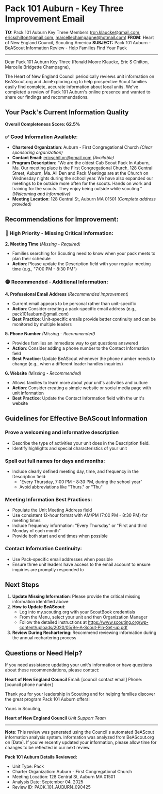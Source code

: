 # Pack 101 Auburn - Key Three Improvement Email

**TO:** Pack 101 Auburn Key Three Members (ron.klaucke@gmail.com, ericschilton@gmail.com, marcellechampagne@hotmail.com)
**FROM:** Heart of New England Council, Scouting America
**SUBJECT:** Pack 101 Auburn - BeAScout Information Review - Help Families Find Your Pack

---

Dear Pack 101 Auburn Key Three (Ronald Moore Klaucke, Eric S Chilton, Marcelle Bridgette Champagne),

The Heart of New England Council periodically reviews unit information on BeAScout.org and JoinExploring.org to help prospective Scout families easily find complete, accurate information about local units. We've completed a review of Pack 101 Auburn's online presence and wanted to share our findings and recommendations.

## Your Pack's Current Information Quality

**Overall Completeness Score: 62.5%**

### ✅ **Good Information Available:**
- **Chartered Organization**: Auburn - First Congregational Church *(Clear sponsoring organization)*
- **Contact Email**: ericschilton@gmail.com *(Available)*
- **Program Description**: "We are the oldest Cub Scout Pack In Auburn, Ma. Our meeting place is the First Congregational Church, 128 Central Street, Auburn, Ma. All Den and Pack Meetings are at the Church on Wednesday nights during the school year. We have also expanded our meetings to be outside more often for the scouts. Hands on work and training for the scouts. They enjoy being outside while scouting." *(Welcoming and informative)*
- **Meeting Location**: 128 Central St, Auburn MA 01501 *(Complete address provided)*

## Recommendations for Improvement:

### 🔴 **High Priority - Missing Critical Information:**

**2. Meeting Time** *(Missing - Required)*
- Families searching for Scouting need to know when your pack meets to plan their schedule
- **Action**: Please update the Description field with your regular meeting time (e.g., "7:00 PM - 8:30 PM")

### 🟡 **Recommended - Additional Information:**

**4. Professional Email Address** *(Recommended Improvement)*
- Current email appears to be personal rather than unit-specific
- **Action**: Consider creating a pack-specific email address (e.g., pack101auburn@gmail.com)
- **Best Practice**: Unit-specific emails provide better continuity and can be monitored by multiple leaders

**5. Phone Number** *(Missing - Recommended)*
- Provides families an immediate way to get questions answered
- **Action**: Consider adding a phone number to the Contact Information field
- **Best Practice**: Update BeAScout whenever the phone number needs to change (e.g., when a different leader handles inquiries)

**6. Website** *(Missing - Recommended)*
- Allows families to learn more about your unit's activities and culture
- **Action**: Consider creating a simple website or social media page with unit information
- **Best Practice**: Update the Contact Information field with the unit's website

## Guidelines for Effective BeAScout Information

### **Prove a welcoming and informative description**
- Describe the type of activities your unit does in the Description field.
- Identify highlights and special characteristics of your unit

### **Spell out full names for days and months:**
- Include clearly defined meeting day, time, and frequency in the Description field:
  - "Every Thursday, 7:00 PM - 8:30 PM, during the school year"
  - Avoid abbreviations like "Thurs." or "Thu"

### **Meeting Information Best Practices:**
- Populate the Unit Meeting Address field
- Use consistent 12-hour format with AM/PM (7:00 PM - 8:30 PM) for meeting times
- Include frequency information: "Every Thursday" or "First and third Monday of each month"
- Provide both start and end times when possible

### **Contact Information Continuity:**
- Use Pack-specific email addresses when possible
- Ensure three unit leaders have access to the email account to ensure inquiries are promptly responded to

## Next Steps

1. **Update Missing Information**: Please provide the critical missing information identified above
2. **How to Update BeAScout**: 
   - Log into my.scouting.org with your ScoutBook credentials
   - From the Menu, select your unit and then Organization Manager
   - Follow the detailed instructions at
     https://www.scouting.org/wp-content/uploads/2020/05/Be-A-Scout-Pin-Set-up.pdf
3. **Review During Rechartering**: Recommend reviewing information during the annual rechartering process

## Questions or Need Help?

If you need assistance updating your unit's information or have questions about these recommendations, please contact:

**Heart of New England Council**
Email: [council contact email]
Phone: [council phone number]

Thank you for your leadership in Scouting and for helping families discover the great program Pack 101 Auburn offers!

Yours in Scouting,

**Heart of New England Council**
*Unit Support Team*

---

**Note**: This review was generated using the Council's automated BeAScout information analysis system. Information was analyzed from BeAScout.org on [Date]. If you've recently updated your information, please allow time for changes to be reflected in our next review.

**Pack 101 Auburn Details Reviewed:**
- Unit Type: Pack
- Charter Organization: Auburn - First Congregational Church
- Meeting Location: 128 Central St, Auburn MA 01501
- Analysis Date: September 04, 2025
- Review ID: PACK_101_AUBURN_090425